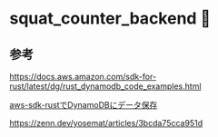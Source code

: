 # squat_counter_backend 🦵

## 参考

https://docs.aws.amazon.com/sdk-for-rust/latest/dg/rust_dynamodb_code_examples.html

[aws-sdk-rustでDynamoDBにデータ保存](https://zenn.dev/nakamurus/articles/f575666a6a13ff268686)

https://zenn.dev/yosemat/articles/3bcda75cca951d
